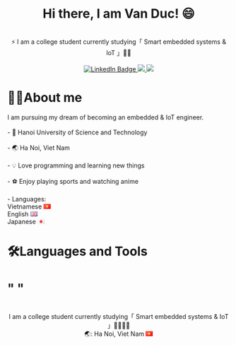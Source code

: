 <div align="center">
  <h1><b>Hi there, I am Van Duc! 😄</b></h1>
</div>
<div align="center">
  <br>⚡ I am a college student currently studying「 Smart embedded systems & IoT 」👨‍🏫
  <br> <br>
</div>
<div id="badges" align="center">
  <a href="https://www.linkedin.com/in/ngvnduc">
    <img src="https://img.shields.io/badge/LinkedIn-blue?style=for-the-badge&logo=linkedin&logoColor=white" alt="LinkedIn Badge"/>
  </a>
  <a href="https://www.facebook.com/vd.ngn.1">
    <img src="https://img.shields.io/badge/Facebook-1877F2?style=for-the-badge&logo=facebook&logoColor=white"/>
  </a>
  <a href="mailto:vanduc051103@gmail.com">
    <img src="https://img.shields.io/badge/Gmail-D14836?style=for-the-badge&logo=gmail&logoColor=white"/>
  </a>
</div>
<div>
  <h1>👨‍💻About me</h1>
</div>
I am pursuing my dream of becoming an embedded & IoT engineer. <br><br>
- 🏫 Hanoi University of Science and Technology <br><br>
- 🌏 Ha Noi, Viet Nam <br><br>
- 💡 Love programming and learning new things <br><br>
- ⚽ Enjoy playing sports and watching anime <br><br>
- Languages: <br>
Vietnamese <img src="https://raw.githubusercontent.com/ngvnduck/ngvnduck/main/icon/vn.png"/> <br>
English <img src="https://raw.githubusercontent.com/ngvnduck/ngvnduck/main/icon/gb.png"/> <br>
Japanese <img src="https://raw.githubusercontent.com/ngvnduck/ngvnduck/main/icon/jp.png"/> <br>
<div>
  <h1>🛠️Languages and Tools</h1>
</div>
<div>
  <h1>"   "</h1>
</div>



<div align="center">
  <br>I am a college student currently studying「 Smart embedded systems & IoT 」🧑🏼‍🎓📖 
  <br>🌏: Ha Noi, Viet Nam <img src="https://raw.githubusercontent.com/ngvnduck/ngvnduck/main/vn.png"/>
</div>
